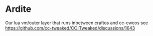 # Ardite
Our lua vm/outer layer that runs inbetween craftos and cc-cweos
see https://github.com/cc-tweaked/CC-Tweaked/discussions/1643
